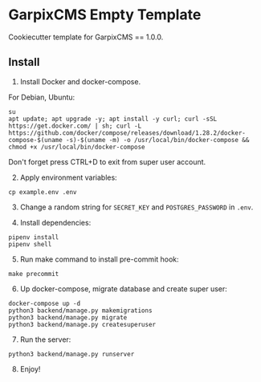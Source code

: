 # GarpixCMS Empty Template

Cookiecutter template for GarpixCMS == 1.0.0.

## Install

1. Install Docker and docker-compose.
   
For Debian, Ubuntu:

```
su
apt update; apt upgrade -y; apt install -y curl; curl -sSL https://get.docker.com/ | sh; curl -L https://github.com/docker/compose/releases/download/1.28.2/docker-compose-$(uname -s)-$(uname -m) -o /usr/local/bin/docker-compose && chmod +x /usr/local/bin/docker-compose
```

Don't forget press CTRL+D to exit from super user account.

2. Apply environment variables:

```
cp example.env .env
```

3. Change a random string for `SECRET_KEY` and `POSTGRES_PASSWORD` in `.env`.

4. Install dependencies:

```
pipenv install
pipenv shell
```

5. Run make command to install pre-commit hook:

```
make precommit
```
6. Up docker-compose, migrate database and create super user:

```
docker-compose up -d
python3 backend/manage.py makemigrations
python3 backend/manage.py migrate
python3 backend/manage.py createsuperuser
```

7. Run the server:

```
python3 backend/manage.py runserver
```

8. Enjoy!